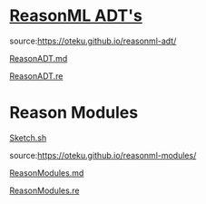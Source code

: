 # [ReasonML ADT's](https://oteku.github.io/reasonml-adt/)

source:https://oteku.github.io/reasonml-adt/

 [ReasonADT.md](./ReasonADT.md)
 
 [ReasonADT.re](./src/ReasonADT.re)


# Reason Modules

[Sketch.sh](https://sketch.sh/s/mm0ZdcgeLAAXPwe6GUa719/)

source:https://oteku.github.io/reasonml-modules/

[ReasonModules.md](./ReasonModules.md)

[ReasonModules.re](./src/ReasonModules.re)
